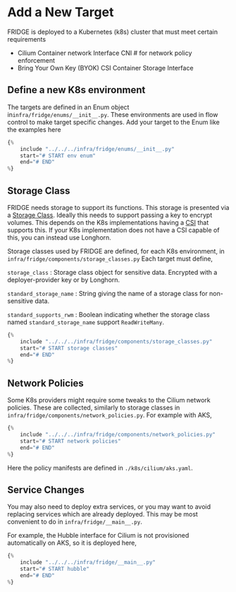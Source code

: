 # Add a New Target

FRIDGE is deployed to a Kubernetes (k8s) cluster that must meet certain requirements

- Cilium Container network Interface CNI # for network policy enforcement
- Bring Your Own Key (BYOK) CSI Container Storage Interface

## Define a new K8s environment

The targets are defined in an Enum object in`infra/fridge/enums/__init__.py`.
These environments are used in flow control to make target specific changes.
Add your target to the Enum like the examples here

```python
{%
    include "../../../infra/fridge/enums/__init__.py"
    start="# START env enum"
    end="# END"
%}
```

## Storage Class

FRIDGE needs storage to support its functions.
This storage is presented via a [Storage Class](https://kubernetes.io/docs/concepts/storage/storage-classes/).
Ideally this needs to support passing a key to encrypt volumes.
This depends on the K8s implementations having a [CSI](https://kubernetes.io/docs/concepts/storage/volumes/#csi) that supports this.
If your K8s implementation does not have a CSI capable of this, you can instead use Longhorn.

Storage classes used by FRIDGE are defined, for each K8s environment, in `infra/fridge/components/storage_classes.py`
Each target must define,

`storage_class`
:   Storage class object for sensitive data.
    Encrypted with a deployer-provider key or by Longhorn.

`standard_storage_name`
:   String giving the name of a storage class for non-sensitive data.

`standard_supports_rwm`
:   Boolean indicating whether the storage class named `standard_storage_name` support `ReadWriteMany`.

```python
{%
    include "../../../infra/fridge/components/storage_classes.py"
    start="# START storage classes"
    end="# END"
%}
```

## Network Policies

Some K8s providers might require some tweaks to the Cilium network policies.
These are collected, similarly to storage classes in `infra/fridge/components/network_policies.py`.
For example with AKS,

```python
{%
    include "../../../infra/fridge/components/network_policies.py"
    start="# START network policies"
    end="# END"
%}
```

Here the policy manifests are defined in `./k8s/cilium/aks.yaml`.

## Service Changes

You may also need to deploy extra services, or you may want to avoid replacing services which are already deployed.
This may be most convenient to do in `infra/fridge/__main__.py`.

For example, the Hubble interface for Cilium is not provisioned automatically on AKS, so it is deployed here,

```python
{%
    include "../../../infra/fridge/__main__.py"
    start="# START hubble"
    end="# END"
%}
```
